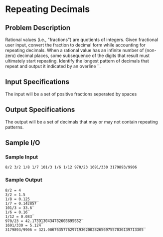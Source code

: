 # Repeating Decimals

## Problem Description
Rational values (i.e., "fractions") are quotients of integers. Given fractional user input, convert the fraction to decimal form while accounting for repeating decimals. When a rational value has an infinite number of (non-zero) decimal places, some subsequence of the digits that result must ultimately start repeating. Identify the longest pattern of decimals that repeat and output it indicated by an overline `‾`. 

## Input Specifications
The input will be a set of positive fractions seperated by spaces

## Output Specifications
The output will be a set of decimals that may or may not contain repeating patterns.
## Sample I/O

### Sample Input
```
8/2 3/2 1/8 1/7 101/3 1/6 1/12 970/23 1691/330 3179893/9906
```

### Sample Output
```
8/2 = 4
3/2 = 1.5
1/8 = 0.125
1/7 = 0.1̅4̅2̅8̅5̅7̅
101/3 = 33.6̅
1/6 = 0.16̅
1/12 = 0.083̅
970/23 = 42.1̅7̅3̅9̅1̅3̅0̅4̅3̅4̅7̅8̅2̅6̅0̅8̅6̅9̅5̅6̅5̅2̅
1691/330 = 5.12̅4̅
3179893/9906 = 321.00̅6̅7̅6̅3̅5̅7̅7̅6̅2̅9̅7̅1̅9̅3̅6̅2̅0̅0̅2̅8̅2̅6̅5̅6̅9̅7̅5̅5̅7̅0̅3̅6̅1̅3̅9̅7̅1̅3̅3̅0̅5̅
```

